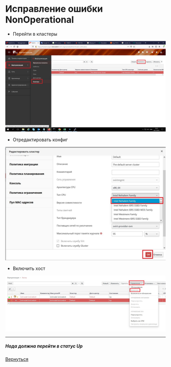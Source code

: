 
# Исправление ошибки NonOperational

- Перейти в кластеры

![v36](../image/v36.jpg)

- Отредактировать конфиг

![v37](../image/v37.JPG)

- Включить хост

![v38](../image/v38.JPG)


***

##### Нода должна перейти в статус Up

[Вернуться](../README.md)
